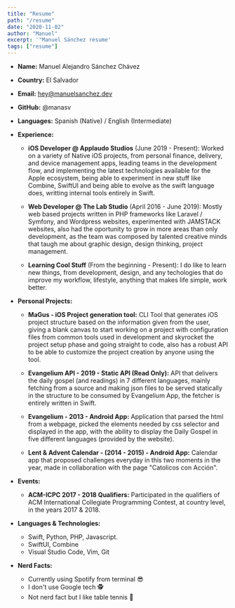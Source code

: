 ```yaml
---
title: "Resume"
path: "/resume"
date: "2020-11-02"
author: "Manuel"
excerpt: '"Manuel Sánchez resume'
tags: ["resume"]
---
```


* **Name:** Manuel Alejandro Sánchez Chávez
* **Country:** El Salvador
* **Email:** hey@manuelsanchez.dev
* **GitHub:** @manasv
* **Languages:** Spanish (Native) / English (Intermediate)

* **Experience:**
    * **iOS Developer @ Applaudo Studios** (June 2019 - Present): Worked on a variety of Native iOS projects, from personal finance, delivery, and device management apps, leading teams in the development flow, and implementing the latest technologies available for the Apple ecosystem, being able to experiment in new stuff like Combine, SwiftUI and being able to evolve as the swift language does, writting internal tools entirely in Swift.

    * **Web Developer @ The Lab Studio** (April 2016 - June 2019): Mostly web based projects written in PHP frameworks like Laravel / Symfony, and Wordpress websites, experimented with JAMSTACK websites, also had the oportunity to grow in more areas than only development, as the team was composed by talented creative minds that taugh me about graphic design, design thinking, project management.

    * **Learning Cool Stuff** (From the beginning - Present): I do like to learn new things, from development, design, and any techologies that do improve my workflow, lifestyle, anything that makes life simple, work better.

* **Personal Projects:**
    * **MaGus - iOS Project generation tool:** CLI Tool that generates iOS project structure based on the information given from the user, giving a blank canvas to start working on a project with configuration files from common tools used in development and skyrocket the project setup phase and going straight to code, also has a robust API to be able to customize the project creation by anyone using the tool.

    * **Evangelium API - 2019 - Static API (Read Only):** API that delivers the daily gospel (and readings) in 7 different languages, mainly fetching from a source and making json files to be served statically in the structure to be consumed by Evangelium App, the fetcher is entirely written in Swift.

    * **Evangelium - 2013 - Android App:** Application that parsed the html from a webpage, picked the elements needed by css selector and displayed in the app, with the ability
    to display the Daily Gospel in five different languages (provided by the website).

    * **Lent & Advent Calendar - (2014 - 2015) - Android App:** Calendar app that proposed challenges everyday in this two moments in the year, made in collaboration with the page "Catolicos con Acción".

* **Events:**
    * **ACM-ICPC 2017 - 2018 Qualifiers:** Participated in the qualifiers of ACM International Collegiate Programming Contest, at country level, in the years 2017 & 2018.

* **Languages & Technologies:**
    * Swift, Python, PHP, Javascript.
    * SwiftUI, Combine
    * Visual Studio Code, Vim, Git

* **Nerd Facts:**
    * Currently using Spotify from terminal 😎
    * I don't use Google tech 🕵️
    * Not nerd fact but I like table tennis 🏓
